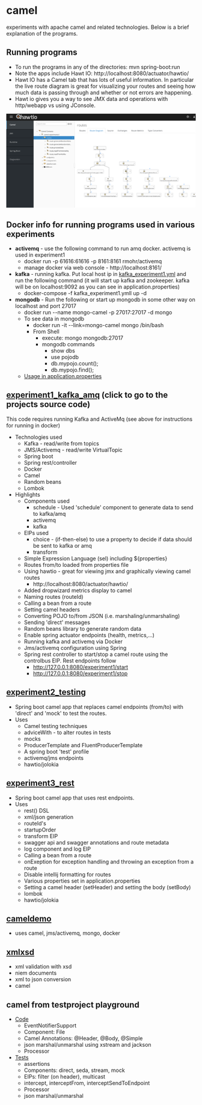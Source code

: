 # camel
experiments with apache camel and related technologies. Below is a brief explanation of the programs.

## Running programs
* To run the programs in any of the directories:  mvn spring-boot:run
* Note the apps include Hawt IO: http://localhost:8080/actuator/hawtio/
* Hawt IO has a Camel tab that has lots of useful information.  In particular the live route diagram is great for visualizing 
your routes and seeing how much data is passing through and whether or not errors are happening.
* Hawt io gives you a way to see JMX data and operations with http/webapp vs using JConsole.

![hawtio](https://github.com/stevensouza/camel/blob/master/images/hawtio.png)

## Docker info for running programs used in various experiments

* **activemq** - use the following command to run amq docker. activemq is used in experiment1
  * docker run -p 61616:61616 -p 8161:8161 rmohr/activemq
  * manage docker via web console - http://localhost:8161/
* **kafka** - running kafka.  Put local host ip in [kafka_experiment1.yml](https://github.com/stevensouza/camel/blob/master/docker/kafka_experiment1.yml) and run the following command (it will start up kafka and zookeeper. kafka will be on localhost:9092 as you can see in application.properties)
  * docker-compose -f kafka_experiment1.ymll up -d
* **mongodb** -  Run the following or start up mongodb in some other way on localhost and port 27017
  * docker run --name mongo-camel -p 27017:27017  -d mongo
  * To see data in mongodb
    * docker run -it --link=mongo-camel  mongo /bin/bash
    * From Shell
      * execute: mongo mongodb:27017
      * mongodb commands
        * show dbs
        * use pojodb
        * db.mypojo.count();
        * db.mypojo.find();
  * [Usage in application.properties](https://github.com/stevensouza/cameldemo/blob/master/src/main/resources/application.properties)    

## [experiment1_kafka_amq](https://github.com/stevensouza/camel/tree/master/experiment1_kafka_amq) (click to go to the projects source code)

This code requires running Kafka and ActiveMq (see above for instructions for running in docker)

* Technologies used
  * Kafka - read/write from topics
  * JMS/Activemq - read/write VirtualTopic
  * Spring boot
  * Spring rest/controller
  * Docker
  * Camel
  * Random beans
  * Lombok
* Highlights
  * Components used
    *  schedule - Used 'schedule' component to generate data to send to kafka/amq
    *  activemq
    *  kafka
  * EIPs used
    * choice - (if-then-else) to use a property to decide if data should be sent to kafka or amq
    * transform
  * Simple Expression Language (sel) including ${properties}
  * Routes from/to loaded from properties file
  * Using hawtio - great for viewing jmx and graphically viewing camel routes
    * http://localhost:8080/actuator/hawtio/
  * Added dropwizard metrics display to camel
  * Naming routes (routeId)
  * Calling a bean from a route
  * Setting camel headers
  * Converting POJO to/from JSON (i.e. marshaling/unmarshaling)
  * Sending 'direct' messages
  * Random beans library to generate random data
  * Enable spring actuator endpoints (health, metrics,...)
  * Running kafka and activemq via Docker
  * Jms/activemq configuration using Spring
  * Spring rest controller to start/stop a camel route using the controlbus EIP. Rest endpoints follow
    * http://127.0.0.1:8080/experiment1/start
    * http://127.0.0.1:8080/experiment1/stop
    
## [experiment2_testing](https://github.com/stevensouza/experiment2_testing)
  * Spring boot camel app that replaces camel endpoints (from/to) with 'direct' and 'mock' to test the routes.
  * Uses
    * Camel testing techniques
    * adviceWith - to alter routes in tests
    * mocks
    * ProducerTemplate and FluentProducerTemplate
    * A spring boot 'test' profile
    * activemq/jms endpoints
    * hawtio/jolokia
    
## [experiment3_rest](https://github.com/stevensouza/experiment3_rest)
  * Spring boot camel app that uses rest endpoints.
  * Uses
    * rest() DSL
    * xml/json generation 
    * routeId's
    * startupOrder
    * transform EIP
    * swagger api and swagger annotations and route metadata
    * log component and log EIP
    * Calling a bean from a route
    * onExeption for exception handling and throwing an exception from a route
    * Disable intellij formatting for routes
    * Various properties set in application.properties
    * Setting a camel header (setHeader) and setting the body (setBody)
    * lombok
    * hawtio/jolokia
    
## [cameldemo](https://github.com/stevensouza/cameldemo)
  * uses camel, jms/activemq, mongo, docker

## [xmlxsd](https://github.com/stevensouza/camel/tree/master/xmlxsd) 
  * xml validation with xsd
  * niem documents
  * xml to json conversion
  * camel
  
## camel from testproject playground
  * [Code](https://github.com/stevensouza/testproject/tree/master/playground/src/main/java/com/stevesouza/camel)
     * EventNotifierSupport
     * Component: File
     * Camel Annotations: @Header, @Body, @Simple
     * json marshal/unmarshal using xstream and jackson
     * Processor
  * [Tests](https://github.com/stevensouza/testproject/tree/master/playground/src/test/java/com/stevesouza/camel)
     * assertions
     * Components: direct, seda, stream, mock
     * EIPs: filter (on header), multicast
     * intercept, interceptFrom, interceptSendToEndpoint
     * Processor
     * json marshal/unmarshal
  
